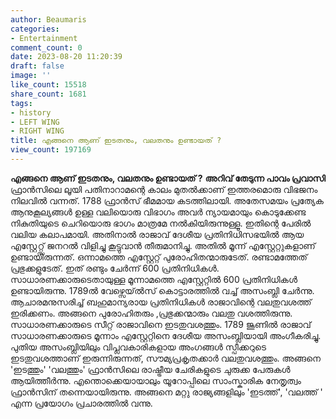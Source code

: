 ```yaml
---
author: Beaumaris
categories:
- Entertainment
comment_count: 0
date: 2023-08-20 11:20:39
draft: false
image: ''
like_count: 15518
share_count: 1681
tags:
- history
- LEFT WING
- RIGHT WING
title: എങ്ങനെ ആണ് ഇടതനും, വലതനും ഉണ്ടായത് ?
view_count: 197169
---
```


**എങ്ങനെ ആണ് ഇടതനും, വലതനും ഉണ്ടായത് ?** **അറിവ് തേടുന്ന പാവം പ്രവാസി** ഫ്രാൻസിലെ ലൂയി പതിനാറാമന്റെ കാലം മുതൽക്കാണ് ഇത്തരമൊരു വിഭജനം നിലവിൽ വന്നത്. 1788 ഫ്രാൻസ് ഭീമമായ കടത്തിലായി. അതേസമയം പ്രത്യേക ആനുകൂല്യങ്ങൾ ഉള്ള വലിയൊരു വിഭാഗം അവർ ന്യായമായും കൊടുക്കേണ്ട നികുതിയുടെ ചെറിയൊരു ഭാഗം മാത്രമേ നൽകിയിരുന്നുള്ളൂ. ഇതിന്റെ പേരിൽ വലിയ കലാപമായി. അതിനാൽ രാജാവ് ദേശീയ പ്രതിനിധിസഭയിൽ ആയ എസ്റ്റേറ്റ്സ് ജനറൽ വിളിച്ചു കൂട്ടുവാൻ തീരുമാനിച്ചു. അതിൽ മൂന്ന് എസ്റ്റേറ്റുകളാണ് ഉണ്ടായിരുന്നത്. ഒന്നാമത്തെ എസ്റ്റേറ്റ് പുരോഹിതന്മാരുടേത്. രണ്ടാമത്തേത് പ്രഭുക്കളുടേത്. ഇത് രണ്ടും ചേർന്ന് 600 പ്രതിനിധികൾ. [](https://cdn.boolokam.com/articles/2023/08/FQFFFF-2.jpg)സാധാരണക്കാരുടെതായുള്ള മൂന്നാമത്തെ എസ്റ്റേറ്റിൽ 600 പ്രതിനിധികൾ ഉണ്ടായിരുന്നു. 1789ൽ വേഴ്സെയ്ൽസ് കൊട്ടാരത്തിൽ വച്ച് അസംബ്ലി ചേർന്നു. ആചാരമനുസരിച്ച് ബഹുമാന്യരായ പ്രതിനിധികൾ രാജാവിന്റെ വലതുവശത്ത് ഇരിക്കണം. അങ്ങനെ പുരോഹിതരും ,പ്രഭുക്കന്മാരും വലതു വശത്തിരുന്നു. സാധാരണക്കാരുടെ സീറ്റ് രാജാവിനെ ഇടതുവശത്തും. 1789 ജൂണിൽ രാജാവ് സാധാരണക്കാരുടെ മൂന്നാം എസ്റ്റേറ്റിനെ ദേശീയ അസംബ്ലിയായി അംഗീകരിച്ചു. പുതിയ അസംബ്ലിയിലും വിപ്ലവകാരികളായ അംഗങ്ങൾ സ്പീക്കറുടെ ഇടതുവശത്താണ് ഇരുന്നിരുന്നത്, സൗമ്യപ്രകൃതക്കാർ വലതുവശത്തും. അങ്ങനെ 'ഇടത്തും' 'വലത്തും' ഫ്രാൻസിലെ രാഷ്ട്രീയ ചേരികളുടെ ചുരുക്ക പേരുകൾ ആയിത്തീർന്നു. എന്തൊക്കെയായാലും യൂറോപ്പിലെ സാംസ്കാരിക നേതൃത്വം ഫ്രാൻസിന് തന്നെയായിരുന്നു. അങ്ങനെ മറ്റു രാജ്യങ്ങളിലും 'ഇടത്ത്', 'വലത്ത് ' എന്ന പ്രയോഗം പ്രചാരത്തിൽ വന്നു.